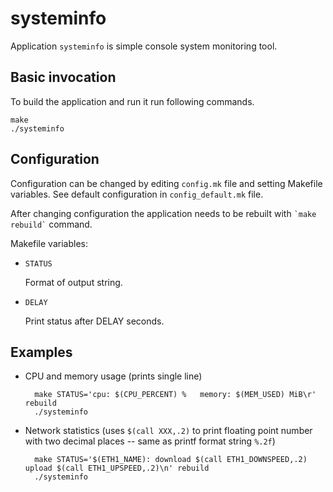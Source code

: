 systeminfo
==========
Application `systeminfo` is simple console system monitoring tool.

Basic invocation
----------------
To build the application and run it run following commands.

    make
    ./systeminfo

Configuration
-------------
Configuration can be changed by editing `config.mk` file and setting Makefile variables. See default configuration in `config_default.mk` file.

After changing configuration the application needs to be rebuilt with `` `make rebuild` `` command.

Makefile variables:

* `STATUS`

    Format of output string.

* `DELAY`

    Print status after DELAY seconds.

Examples
--------
* CPU and memory usage (prints single line)

        make STATUS='cpu: $(CPU_PERCENT) %   memory: $(MEM_USED) MiB\r' rebuild
        ./systeminfo

* Network statistics (uses `$(call XXX,.2)` to print floating point number with two decimal places -- same as printf format string `%.2f`)

        make STATUS='$(ETH1_NAME): download $(call ETH1_DOWNSPEED,.2) upload $(call ETH1_UPSPEED,.2)\n' rebuild
        ./systeminfo

